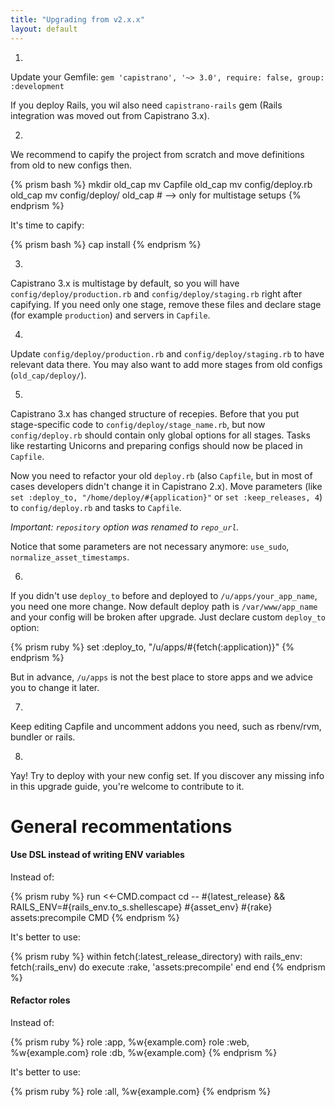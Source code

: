 ```yaml
---
title: "Upgrading from v2.x.x"
layout: default
---
```


1.
  Update your Gemfile: `gem 'capistrano', '~> 3.0', require: false, group: :development`


  If you deploy Rails, you wil also need `capistrano-rails` gem (Rails integration was moved out from Capistrano 3.x).

2.
  We recommend to capify the project from scratch and move definitions from old to new configs then.

  {% prism bash %}
    mkdir old_cap
    mv Capfile old_cap
    mv config/deploy.rb old_cap
    mv config/deploy/ old_cap # --> only for multistage setups
  {% endprism %}

  It's time to capify:

  {% prism bash %}
    cap install
  {% endprism %}

3.
  Capistrano 3.x is multistage by default, so you will have `config/deploy/production.rb` and `config/deploy/staging.rb` right after capifying.
  If you need only one stage, remove these files and declare stage (for example `production`) and servers in `Capfile`.

4.
  Update `config/deploy/production.rb` and `config/deploy/staging.rb` to have relevant data there. You may also want to add more stages from old configs (`old_cap/deploy/`).

5.
  Capistrano 3.x has changed structure of recepies. Before that you put stage-specific code to `config/deploy/stage_name.rb`, but now `config/deploy.rb` should contain only global options for all stages. Tasks like restarting Unicorns and preparing configs should now be placed in `Capfile`.

  Now you need to refactor your old `deploy.rb` (also `Capfile`, but in most of cases developers didn't change it in Capistrano 2.x). Move parameters (like `set :deploy_to, "/home/deploy/#{application}"` or `set :keep_releases, 4`) to `config/deploy.rb` and tasks to `Capfile`.

  *Important: `repository` option was renamed to `repo_url`.*


  Notice that some parameters are not necessary anymore: `use_sudo`, `normalize_asset_timestamps`.

6.
  If you didn't use `deploy_to` before and deployed to `/u/apps/your_app_name`, you need one more change. Now default deploy path is `/var/www/app_name` and your config will be broken after upgrade. Just declare custom `deploy_to` option:

  {% prism ruby %}
    set :deploy_to, "/u/apps/#{fetch(:application)}"
  {% endprism %}

  But in advance, `/u/apps` is not the best place to store apps and we advice you to change it later.

7.
  Keep editing Capfile and uncomment addons you need, such as rbenv/rvm, bundler or rails.

8.
  Yay! Try to deploy with your new config set. If you discover any missing info in this upgrade guide, you're welcome to contribute to it.

# General recommentations

#### Use DSL instead of writing ENV variables

Instead of:

{% prism ruby %}
  run <<-CMD.compact
    cd -- #{latest_release} &&
    RAILS_ENV=#{rails_env.to_s.shellescape} #{asset_env} #{rake} assets:precompile
  CMD
{% endprism %}

It's better to use:

{% prism ruby %}
  within fetch(:latest_release_directory)
    with rails_env: fetch(:rails_env) do
      execute :rake, 'assets:precompile'
    end
  end
{% endprism %}

#### Refactor roles

Instead of:

{% prism ruby %}
  role :app, %w{example.com}
  role :web, %w{example.com}
  role :db,  %w{example.com}
{% endprism %}

It's better to use:

{% prism ruby %}
  role :all, %w{example.com}
{% endprism %}
